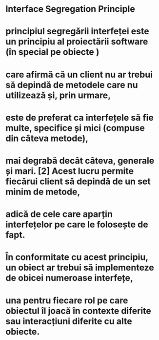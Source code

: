 ﻿# Interface Segregation Principle

# principiul segregării interfeței este un principiu al proiectării software (în special pe obiecte ) 
# care afirmă că un client nu ar trebui să depindă de metodele care nu utilizează și, prin urmare, 
# este de preferat ca interfețele să fie multe, specifice și mici (compuse din câteva metode),
# mai degrabă decât câteva, generale și mari. [2] Acest lucru permite fiecărui client să depindă de un set minim de metode,
# adică de cele care aparțin interfețelor pe care le folosește de fapt. 
# În conformitate cu acest principiu, un obiect ar trebui să implementeze de obicei numeroase interfețe,
# una pentru fiecare rol pe care obiectul îl joacă în contexte diferite sau interacțiuni diferite cu alte obiecte. 
